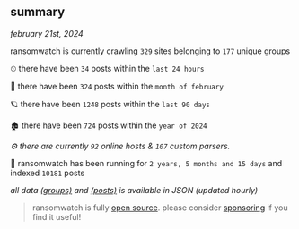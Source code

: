 
## summary
_february 21st, 2024_

ransomwatch is currently crawling `329` sites belonging to `177` unique groups

⏲ there have been `34` posts within the `last 24 hours`

🦈 there have been `324` posts within the `month of february`

🪐 there have been `1248` posts within the `last 90 days`

🏚 there have been `724` posts within the `year of 2024`

_⚙️ there are currently `92` online hosts & `107` custom parsers._

🦕 ransomwatch has been running for `2 years, 5 months and 15 days` and indexed `10181` posts

_all data  [(groups)](http://ransomwhat.telemetry.ltd/groups) and [(posts)](http://ransomwhat.telemetry.ltd/posts) is available in JSON (updated hourly)_

> ransomwatch is fully [open source](https://github.com/joshhighet/ransomwatch#ransomwatch--). please consider [sponsoring](https://github.com/sponsors/joshhighet) if you find it useful!
